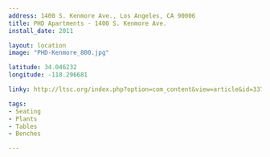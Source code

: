```yaml
---
address: 1400 S. Kenmore Ave., Los Angeles, CA 90006 
title: PHD Apartments - 1400 S. Kenmore Ave.
install_date: 2011

layout: location
image: "PHD-Kenmore_800.jpg"

latitude: 34.046232
longitude: -118.296681

linky: http://ltsc.org/index.php?option=com_content&view=article&id=337

tags:	
- Seating
- Plants
- Tables
- Benches

---
```

